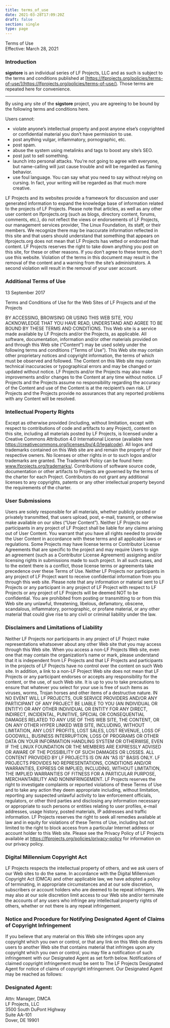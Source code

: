 ```yaml
---
title: terms_of_use
date: 2021-03-28T17:09:20Z
draft: false
section: single
type: page
---
```

Terms of Use   
Effective: March 28, 2021

### Introduction

**sigstore** is an individual series of LF Projects, LLC and as such is subject to the terms and conditions published at [https://lfprojects.org/policies/terms-of-use/](https://lfprojects.org/policies/terms-of-use/). Those terms are repeated here for convenience. 

---

By using any site of the **sigstore** project, you are agreeing to be bound by the following terms and conditions here.

Users cannot:
- violate anyone’s intellectual property and post anyone else’s copyrighted or confidential material you don’t have permission to use.
- post anything vulgar, inflammatory, pornographic, etc.
- post spam.
- abuse the system using metalinks and tags to boost any site’s SEO.
- post just to sell something.
- launch into personal attacks. You’re not going to agree with everyone, but name-calling will just cause trouble and will be regarded as flaming behavior.
- use foul language. You can say what you need to say without relying on cursing. In fact, your writing will be regarded as that much more creative.

LF Projects and its websites provide a framework for discussion and user generated information to expand the knowledge base of information related to the projects of LF Projects. Please note that articles, as well as any other user content on lfprojects.org (such as blogs, directory content, forums, comments, etc.), do not reflect the views or endorsements of LF Projects, our management services provider, The Linux Foundation, its staff, or their members. We recognize there may be inaccurate information reflected in this site and that users should understand that something that appears on lfprojects.org does not mean that LF Projects has vetted or endorsed that content.
LF Projects reserves the right to take down anything you post on this site, for these or other reasons. If you don’t agree to these terms, don’t use this website. Violation of the terms in this document may result in the removal of the content and a warning from the site’s administrators. A second violation will result in the removal of your user account.

### Additional Terms of Use  
13 September 2017

Terms and Conditions of Use for the Web Sites of LF Projects and of the Projects

BY ACCESSING, BROWSING OR USING THIS WEB SITE, YOU ACKNOWLEDGE THAT YOU HAVE READ, UNDERSTAND AND AGREE TO BE BOUND BY THESE TERMS AND CONDITIONS.
This Web site is a service made available by LF Projects and/or the Projects, as applicable. All software, documentation, information and/or other materials provided on and through this Web site (“Content”) may be used solely under the following terms and conditions (“Terms of Use”).
This Web site may contain other proprietary notices and copyright information, the terms of which must be observed and followed. The Content on this Web site may contain technical inaccuracies or typographical errors and may be changed or updated without notice. LF Projects and/or the Projects may also make improvements and/or changes to the Content at any time without notice.
LF Projects and the Projects assume no responsibility regarding the accuracy of the Content and use of the Content is at the recipient’s own risk. LF Projects and the Projects provide no assurances that any reported problems with any Content will be resolved.

### Intellectual Property Rights

Except as otherwise provided (including, without limitation, except with respect to contributions of code and artifacts to any Project), content on this site, including all materials posted by LF Projects, is licensed under a Creative Commons Attribution 4.0 International License (available here https://creativecommons.org/licenses/by/4.0/legalcode).
All logos and trademarks contained on this Web site are and remain the property of their respective owners. No licenses or other rights in or to such logos and/or trademarks are granted. The Trademark Policy can be found here: www.lfprojects.org/trademarks/.
Contributions of software source code, documentation or other artifacts to Projects are governed by the terms of the charter for each Project. Contributors do not grant any additional licenses to any copyrights, patents or any other intellectual property beyond the requirements of the charter.

### User Submissions

Users are solely responsible for all materials, whether publicly posted or privately transmitted, that users upload, post, e-mail, transmit, or otherwise make available on our sites (“User Content”).  Neither LF Projects nor participants in any project of LF Project shall be liable for any claims arising out of User Content.  You warrant that you have all rights needed to provide the User Content in accordance with these terms and all applicable laws or regulations.
Some Projects may have license terms or Contributor License Agreements that are specific to the project and may require Users to sign an agreement (such as a Contributor License Agreement) assigning and/or licensing rights in submissions made to such project. In all such cases, and to the extent there is a conflict, those license terms or agreements take precedence over these Terms of Use.
Neither LF Projects nor participants in any project of LF Project  want to receive confidential information from you through this web site. Please note that any information or material sent to LF Projects or any participant in any project of LF Project with respect to LF Projects or any project of LF Projects will be deemed NOT to be confidential.
You are prohibited from posting or transmitting to or from this Web site any unlawful, threatening, libelous, defamatory, obscene, scandalous, inflammatory, pornographic, or profane material, or any other material that could give rise to any civil or criminal liability under the law.

### Disclaimers and Limitations of Liability

Neither LF Projects nor participants in any project of LF Project make representations whatsoever about any other Web site that you may access through this Web site. When you access a non-LF Projects Web site, even one that may contain the organization’s name or mark, please understand that it is independent from LF Projects and that LF Projects and participants in the projects of LF Projects have no control over the content on such Web site. In addition, a link to a non-LF Project Web site does not mean that LF Projects or any participant endorses or accepts any responsibility for the content, or the use, of such Web site.
It is up to you to take precautions to ensure that whatever you select for your use is free of such items as viruses, worms, Trojan horses and other items of a destructive nature.
IN NO EVENT WILL LF PROJECTS, OUR SERVICE PROVIDERS AND/OR ANY PARTICIPANT OF ANY PROJECT BE LIABLE TO YOU (AN INDIVIDUAL OR ENTITY) OR ANY OTHER INDIVIDUAL OR ENTITY FOR ANY DIRECT, INDIRECT, INCIDENTAL, PUNITIVE, SPECIAL OR CONSEQUENTIAL DAMAGES RELATED TO ANY USE OF THIS WEB SITE, THE CONTENT, OR ON ANY OTHER HYPER LINKED WEB SITE, INCLUDING, WITHOUT LIMITATION, ANY LOST PROFITS, LOST SALES, LOST REVENUE, LOSS OF GOODWILL, BUSINESS INTERRUPTION, LOSS OF PROGRAMS OR OTHER DATA ON YOUR INFORMATION HANDLING SYSTEM OR OTHERWISE, EVEN IF THE LINUX FOUNDATION OR THE MEMBERS ARE EXPRESSLY ADVISED OR AWARE OF THE POSSIBILITY OF SUCH DAMAGES OR LOSSES.
ALL CONTENT PROVIDED BY LF PROJECTS IS ON AN “AS IS” BASIS ONLY. LF PROJECTS PROVIDES NO REPRESENTATIONS, CONDITIONS AND/OR WARRANTIES, EXPRESS OR IMPLIED, INCLUDING, WITHOUT LIMITATION, THE IMPLIED WARRANTIES OF FITNESS FOR A PARTICULAR PURPOSE, MERCHANTABILITY AND NONINFRINGEMENT.
LF Projects reserves the right to investigate complaints or reported violations of these Terms of Use and to take any action they deem appropriate including, without limitation, reporting any suspected unlawful activity to law enforcement officials, regulators, or other third parties and disclosing any information necessary or appropriate to such persons or entities relating to user profiles, e-mail addresses, usage history, posted materials, IP addresses and traffic information.
LF Projects reserves the right to seek all remedies available at law and in equity for violations of these Terms of Use, including but not limited to the right to block access from a particular Internet address or account holder to this Web site.
Please see the Privacy Policy of LF Projects available at https://lfprojects.org/policies/privacy-policy for information on our privacy policy.

### Digital Millennium Copyright Act

LF Projects respects the intellectual property of others, and we ask users of our Web sites to do the same. In accordance with the Digital Millennium Copyright Act (DMCA) and other applicable law, we have adopted a policy of terminating, in appropriate circumstances and at our sole discretion, subscribers or account holders who are deemed to be repeat infringers. We may also at our sole discretion limit access to our Web site and/or terminate the accounts of any users who infringe any intellectual property rights of others, whether or not there is any repeat infringement.

### Notice and Procedure for Notifying Designated Agent of Claims of Copyright Infringement

If you believe that any material on this Web site infringes upon any copyright which you own or control, or that any link on this Web site directs users to another Web site that contains material that infringes upon any copyright which you own or control, you may file a notification of such infringement with our Designated Agent as set forth below. Notifications of claimed copyright infringement must be sent to The LF Projects Designated Agent for notice of claims of copyright infringement. Our Designated Agent may be reached as follows:

### Designated Agent:

Attn: Manager, DMCA  
LF Projects, LLC  
3500 South DuPont Highway  
Suite AA-101  
Dover, DE 19901  